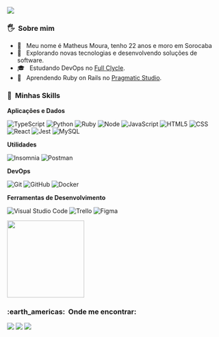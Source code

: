 
![](https://komarev.com/ghpvc/?username=matheusmoura0&color=006bed)

<h3> 🖐 &nbsp;Sobre mim </h3>

- 🤗 &nbsp; Meu nome é Matheus Moura, tenho 22 anos e moro em Sorocaba
- 🤔 &nbsp; Explorando novas tecnologias e desenvolvendo soluções de software.
- 🎓 &nbsp; Estudando DevOps no <a href=https://fullcycle.com.br/>Full Clycle</a>.
- 🌱 &nbsp; Aprendendo Ruby on Rails no <a href=https://pragmaticstudio.com//>Pragmatic Studio</a>.


<h3> 🚀 &nbsp;Minhas Skills </h3>

**Aplicações e Dados**


  ![TypeScript](https://img.shields.io/badge/-TypeScript-333333?style=flat&logo=TypeScript)
  ![Python](https://img.shields.io/badge/-Python-333333?style=flat&logo=Python)
  ![Ruby](https://img.shields.io/badge/-Ruby-333333?style=flat&logo=Ruby)
  ![Node](https://img.shields.io/badge/-NodeJs-333333?style=flat&logo=node.js)
  ![JavaScript](https://img.shields.io/badge/-JavaScript-333333?style=flat&logo=javascript)
  ![HTML5](https://img.shields.io/badge/-HTML5-333333?style=flat&logo=HTML5)
  ![CSS](https://img.shields.io/badge/-CSS-333333?style=flat&logo=CSS3&logoColor=1572B6)
  ![React](https://img.shields.io/badge/-React-333333?style=flat&logo=react)
  ![Jest](https://img.shields.io/badge/-Jest-333333?style=flat&logo=jest)
  ![MySQL](https://img.shields.io/badge/-MySQL-333333?style=flat&logo=mysql)
  
  
  

**Utilidades**

  ![Insomnia](https://img.shields.io/badge/-Insomnia-333333?style=flat&logo=insomnia)
  ![Postman](https://img.shields.io/badge/-Postman-333333?style=flat&logo=postman)

**DevOps**

  ![Git](https://img.shields.io/badge/-Git-333333?style=flat&logo=git)
  ![GitHub](https://img.shields.io/badge/-GitHub-333333?style=flat&logo=github)
  ![Docker](https://img.shields.io/badge/-Docker-333333?style=flat&logo=docker)

**Ferramentas de Desenvolvimento**

  ![Visual Studio Code](https://img.shields.io/badge/-Visual%20Studio%20Code-333333?style=flat&logo=visual-studio-code&logoColor=007ACC)
  ![Trello](https://img.shields.io/badge/-Trello-333333?style=flat&logo=trello&logoColor=007ACC)
  ![Figma](https://img.shields.io/badge/-Figma-333333?style=flat&logo=figma&logoColor=007ACC)
<br/>

<a href="https://github.com/matheusmoura0">
  <img height="180em" src="https://github-readme-stats.vercel.app/api?username=matheusmoura0&theme=dracula&show_icons=true" />
</a>

<br/>

<h3> :earth_americas: &nbsp;Onde me encontrar: </h3> 

<p align="left">
  <a href="=matheusmoura28974@gmail.com" alt="Gmail">
  <img src="https://img.shields.io/badge/-Gmail-FF0000?style=flat-square&labelColor=FF0000&logo=gmail&logoColor=white&link=matheusmoura28974@gmail.com" /></a>

  <a href="#" alt="Whatsapp">
  <img src="https://img.shields.io/badge/-Whatsapp-0e76a8?style=flat-square&logo=Whatsapp&logoColor=white&link=https://wa.me/5515991775486" /></a>
  
  
  
  
  <a href="[#](https://www.linkedin.com/in/matheusmoura231)" alt="Linkedin">
  <img src="https://img.shields.io/badge/-Linkedin-0e76a8?style=flat-square&logo=Linkedin&logoColor=white&link=https://www.linkedin.com/in/matheusmoura231/" /></a>


</p>  
